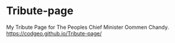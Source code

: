 # Tribute-page
My Tribute Page for The Peoples Chief Minister Oommen Chandy.
https://codgeo.github.io/Tribute-page/

